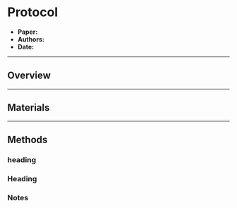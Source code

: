 # Protocol
- **Paper:**
- **Authors:**
- **Date:**

------------------------------------------------------------------
## Overview


------------------------------------------------------------------
## Materials



------------------------------------------------------------------
## Methods

### heading


### Heading


### Notes
